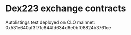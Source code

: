 # Dex223 exchange contracts

Autolistings test deployed on CLO mainnet: 0x531e640af3f71c844fd634d6e0bf08824b3761ce
